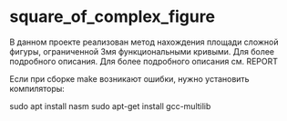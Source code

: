 # square_of_complex_figure
В данном проекте реализован метод нахождения площади сложной фигуры, ограниченной 3мя функциональными кривыми. Для более подробного описания.
Для более подробного описания см. REPORT

Если при сборке make возникают ошибки, нужно установить компиляторы:

sudo apt install nasm
sudo apt-get install gcc-multilib